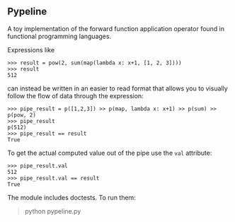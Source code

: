 Pypeline
--------

A toy implementation of the forward function application
operator found in functional programming languages.

Expressions like

    >>> result = pow(2, sum(map(lambda x: x+1, [1, 2, 3])))
    >>> result
    512

can instead be written in an easier to read format that allows you
to visually follow the flow of data through the expression:

    >>> pipe_result = p([1,2,3]) >> p(map, lambda x: x+1) >> p(sum) >> p(pow, 2)
    >>> pipe_result
    p(512)
    >>> pipe_result == result
    True

To get the actual computed value out of the pipe use the `val` attribute:

    >>> pipe_result.val
    512
    >>> pipe_result.val == result
    True

The module includes doctests. To run them:
> python pypeline.py
